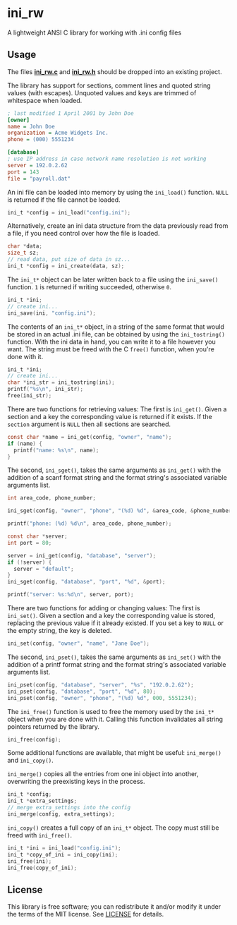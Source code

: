 
# ini_rw
A lightweight ANSI C library for working with .ini config files

## Usage
The files **[ini_rw.c](src/ini_rw.c?raw=1)** and **[ini_rw.h](src/ini_rw.h?raw=1)**
should be dropped into an existing project.

The library has support for sections, comment lines and quoted string values
(with escapes). Unquoted values and keys are trimmed of whitespace when loaded.

```ini
; last modified 1 April 2001 by John Doe
[owner]
name = John Doe
organization = Acme Widgets Inc.
phone = (000) 5551234

[database]
; use IP address in case network name resolution is not working
server = 192.0.2.62
port = 143
file = "payroll.dat"
```

An ini file can be loaded into memory by using the `ini_load()` function.
`NULL` is returned if the file cannot be loaded.
```c
ini_t *config = ini_load("config.ini");
```

Alternatively, create an ini data structure from the data previously read from
a file, if you need control over how the file is loaded.
```c
char *data;
size_t sz;
// read data, put size of data in sz...
ini_t *config = ini_create(data, sz);
```

The `ini_t*` object can be later written back to a file using the `ini_save()`
function. `1` is returned if writing succeeded, otherwise `0`.
```c
ini_t *ini;
// create ini...
ini_save(ini, "config.ini");
```

The contents of an `ini_t*` object, in a string of the same format
that would be stored in an actual .ini file, can be obtained by using the
`ini_tostring()` function. With the ini data in hand, you can write it to a file
however you want. The string must be freed with the C `free()` function, when
you're done with it.
```c
ini_t *ini;
// create ini...
char *ini_str = ini_tostring(ini);
printf("%s\n", ini_str);
free(ini_str);
```

There are two functions for retrieving values: The first is `ini_get()`.
Given a section and a key the corresponding value is returned if it exists.
If the `section` argument is `NULL` then all sections are searched.
```c
const char *name = ini_get(config, "owner", "name");
if (name) {
  printf("name: %s\n", name);
}
```

The second, `ini_sget()`, takes the same arguments as `ini_get()` with the
addition of a scanf format string and the format string's associated variable
arguments list.
```c
int area_code, phone_number;

ini_sget(config, "owner", "phone", "(%d) %d", &area_code, &phone_number);

printf("phone: (%d) %d\n", area_code, phone_number);

const char *server;
int port = 80;

server = ini_get(config, "database", "server");
if (!server) {
  server = "default";
}
ini_sget(config, "database", "port", "%d", &port);

printf("server: %s:%d\n", server, port);
```

There are two functions for adding or changing values: The first is `ini_set()`.
Given a section and a key the corresponding value is stored, replacing the previous
value if it already existed. If you set a key to `NULL` or the empty string, the key is deleted.
```c
ini_set(config, "owner", "name", "Jane Doe");
```

The second, `ini_pset()`, takes the same arguments as `ini_set()` with the addition of
a printf format string and the format string's associated variable arguments list.
```c
ini_pset(config, "database", "server", "%s", "192.0.2.62");
ini_pset(config, "database", "port", "%d", 80);
ini_pset(config, "owner", "phone", "(%d) %d", 000, 5551234);
```

The `ini_free()` function is used to free the memory used by the `ini_t*`
object when you are done with it. Calling this function invalidates all string
pointers returned by the library.
```c
ini_free(config);
```

Some additional functions are available, that might be useful: `ini_merge()` and `ini_copy()`.

`ini_merge()` copies all the entries from one ini object into another, overwriting
the preexisting keys in the process.
```c
ini_t *config;
ini_t *extra_settings;
// merge extra_settings into the config
ini_merge(config, extra_settings);
```

`ini_copy()` creates a full copy of an `ini_t*` object. The copy must still be freed with `ini_free()`.
```c
ini_t *ini = ini_load("config.ini");
ini_t *copy_of_ini = ini_copy(ini);
ini_free(ini);
ini_free(copy_of_ini);
```

## License
This library is free software; you can redistribute it and/or modify it under
the terms of the MIT license. See [LICENSE](LICENSE) for details.

